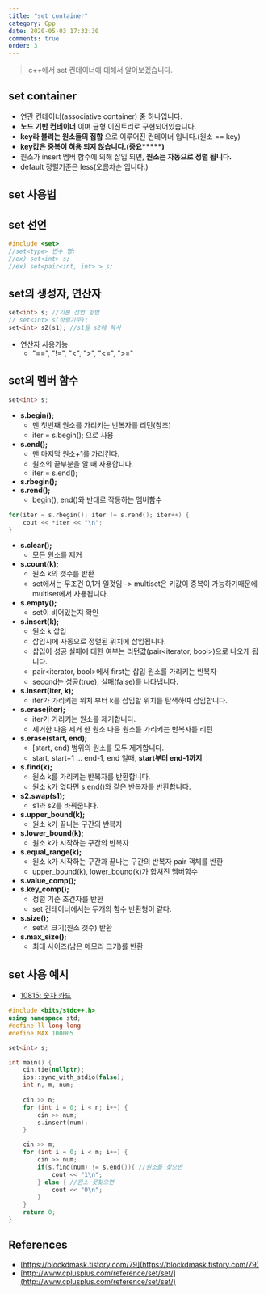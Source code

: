 ```yaml
---
title: "set container"
category: Cpp
date: 2020-05-03 17:32:30
comments: true
order: 3
---
```


> c++에서 set 컨테이너에 대해서 알아보겠습니다.

## set container
* 연관 컨테이너(associative container) 중 하나입니다.
* __노드 기반 컨테이너__ 이며 균형 이진트리로 구현되어있습니다.
* __key라 불리는 원소들의 집합__ 으로 이루어진 컨테이너 입니다.(원소 == key)
* __key값은 중복이 허용 되지 않습니다.(중요*****)__
* 원소가 insert 멤버 함수에 의해 삽입 되면, __원소는 자동으로 정렬 됩니다.__
* default 정렬기준은 less(오름차순 입니다.)

## set 사용법

## set 선언

```cpp
#include <set>
//set<type> 변수 명;
//ex) set<int> s;
//ex) set<pair<int, int> > s;
```

## set의 생성자, 연산자

```cpp
set<int> s; //기본 선언 방법
// set<int> s(정렬기준);
set<int> s2(s1); //s1을 s2에 복사
```

* 연산자 사용가능
  + "==", "!=", "<", ">", "<=", ">="

## set의 멤버 함수

```cpp
set<int> s;
```

* __s.begin();__
  + 맨 첫번째 원소를 가리키는 반복자를 리턴(참조)
  + iter = s.begin(); 으로 사용
* __s.end();__
  + 맨 마지막 원소+1를 가리킨다.
  + 원소의 끝부분을 알 때 사용합니다.
  + iter = s.end();
* __s.rbegin();__
* __s.rend();__
  + begin(), end()와 반대로 작동하는 멤버함수

```cpp
for(iter = s.rbegin(); iter != s.rend(); iter++) {
    cout << *iter << "\n";
}
```

* __s.clear();__
  + 모든 원소를 제거
* __s.count(k);__
  + 원소 k의 갯수를 반환
  + set에서는 무조건 0,1개 일것임 -> multiset은 키값이 중복이 가능하기때문에 multiset에서 사용됩니다.
* __s.empty();__
  + set이 비어있는지 확인
* __s.insert(k);__
  + 원소 k 삽입
  + 삽입시에 자동으로 정렬된 위치에 삽입됩니다.
  + 삽입이 성공 실패에 대한 여부는 리턴값(pair<iterator, bool>)으로 나오게 됩니다.
  + pair<iterator, bool>에서 first는 삽입 원소를 가리키는 반복자
  + second는 성공(true), 실패(false)를 나타냅니다.
* __s.insert(iter, k);__
  + iter가 가리키는 위치 부터 k를 삽입할 위치를 탐색하여 삽입합니다.
* __s.erase(iter);__
  + iter가 가리키는 원소를 제거합니다.
  + 제거한 다음 제거 한 원소 다음 원소를 가리키는 반복자를 리턴
* __s.erase(start, end);__
  + [start, end) 범위의 원소를 모두 제거합니다.
  + start, start+1 ... end-1, end 일때, __start부터 end-1까지__
* __s.find(k);__
  + 원소 k를 가리키는 반복자를 반환합니다.
  + 원소 k가 없다면 s.end()와 같은 반복자를 반환합니다.
* __s2.swap(s1);__
  + s1과 s2를 바꿔줍니다.
* __s.upper_bound(k);__
  + 원소 k가 끝나는 구간의 반복자
* __s.lower_bound(k);__
  + 원소 k가 시작하는 구간의 반복자
* __s.equal_range(k);__
  + 원소 k가 시작하는 구간과 끝나는 구간의 반복자 pair 객체를 반환
  + upper_bound(k), lower_bound(k)가 합쳐진 멤버함수
* __s.value_comp();__
* __s.key_comp();__
  + 정렬 기준 조건자를 반환
  + set 컨테이너에서는 두개의 함수 반환형이 같다.
* __s.size();__
  + set의 크기(원소 갯수) 반환
* __s.max_size();__
  + 최대 사이즈(남은 메모리 크기)를 반환


## set 사용 예시

* [10815: 숫자 카드](https://www.acmicpc.net/problem/10815)

```cpp
#include <bits/stdc++.h>
using namespace std;
#define ll long long
#define MAX 100005

set<int> s;

int main() {
    cin.tie(nullptr);
    ios::sync_with_stdio(false);
    int n, m, num;
   
    cin >> n;
    for (int i = 0; i < n; i++) {
        cin >> num;
        s.insert(num);
    }

    cin >> m;
    for (int i = 0; i < m; i++) {
        cin >> num;
        if(s.find(num) != s.end()){ //원소를 찾으면
            cout << "1\n";
        } else { //원소 못찾으면
            cout << "0\n";
        }
    }
    return 0;
}
```

## References
* [https://blockdmask.tistory.com/79](https://blockdmask.tistory.com/79)
* [http://www.cplusplus.com/reference/set/set/](http://www.cplusplus.com/reference/set/set/)
